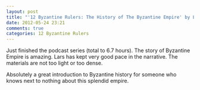 ```yaml
---
layout: post
title: "'12 Byzantine Rulers: The History of The Byzantine Empire' by Lars Brownworth"
date: 2012-05-24 23:21
comments: true
categories: 12 Byzantine Rulers
---
```


Just finished the podcast series (total to 6.7 hours). The story of Byzantine Empire is amazing. Lars has kept very good pace in the narrative. The materials are not too light or too dense. 


Absolutely a great introduction to Byzantine history for someone who knows next to nothing about this splendid empire.

